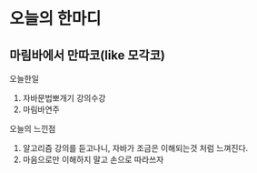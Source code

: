 # 오늘의 한마디
## 마림바에서 만따코(like 모각코)

오늘한일
1. 자바문법뽀개기 강의수강
2. 마림바연주

오늘의 느낀점
1. 알고리즘 강의를 듣고나니, 자바가 조금은 이해되는것 처럼 느껴진다.
2. 마음으로만 이해하지 말고 손으로 따라쓰자
